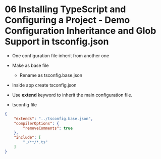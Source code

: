 # 06 Installing TypeScript and Configuring a Project - Demo Configuration Inheritance and Glob Support in tsconfig.json

- One configuration file inherit from another one
- Make as base file
	- Rename as tsconfig.base.json
- Inside app create tsconfig.json
- Use **extend** keyword to inherit the main configuration file.

- tsconfig file

```json
{
    "extends": "../tsconfig.base.json",
    "compilerOptions": {
        "removeComments": true
    },
    "include": [
        "./**/*.ts"
    ]
}
```